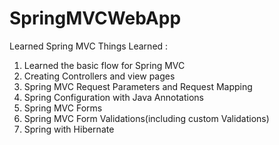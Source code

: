 # SpringMVCWebApp
Learned Spring MVC 
Things Learned :
1) Learned the basic flow for Spring MVC
2) Creating Controllers and view pages
3) Spring MVC Request Parameters and Request Mapping
4) Spring Configuration with Java Annotations
5) Spring MVC Forms
6) Spring MVC Form Validations(including custom Validations)
7) Spring with Hibernate 